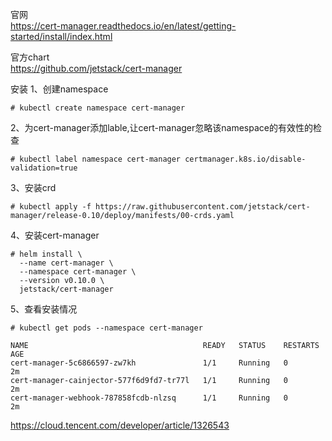官网  
https://cert-manager.readthedocs.io/en/latest/getting-started/install/index.html  

官方chart  
https://github.com/jetstack/cert-manager  

安装
1、创建namespace  
```
# kubectl create namespace cert-manager
```  

2、为cert-manager添加lable,让cert-manager忽略该namespace的有效性的检查
```
# kubectl label namespace cert-manager certmanager.k8s.io/disable-validation=true
```  

3、安装crd  
```
# kubectl apply -f https://raw.githubusercontent.com/jetstack/cert-manager/release-0.10/deploy/manifests/00-crds.yaml
```  

4、安装cert-manager  
```
# helm install \
  --name cert-manager \
  --namespace cert-manager \
  --version v0.10.0 \
  jetstack/cert-manager
```  

5、查看安装情况  
```
# kubectl get pods --namespace cert-manager

NAME                                       READY   STATUS    RESTARTS   AGE
cert-manager-5c6866597-zw7kh               1/1     Running   0          2m
cert-manager-cainjector-577f6d9fd7-tr77l   1/1     Running   0          2m
cert-manager-webhook-787858fcdb-nlzsq      1/1     Running   0          2m
```  

https://cloud.tencent.com/developer/article/1326543
